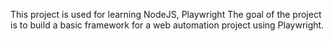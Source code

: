 This project is used for learning NodeJS, Playwright
The goal of the project is to build a basic framework for a web automation project using Playwright.
